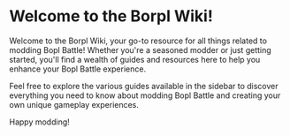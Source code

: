 # Welcome to the Borpl Wiki!

Welcome to the Borpl Wiki, your go-to resource for all things related to modding Bopl Battle! Whether you're a seasoned modder or just getting started, you'll find a wealth of guides and resources here to help you enhance your Bopl Battle experience.

Feel free to explore the various guides available in the sidebar to discover everything you need to know about modding Bopl Battle and creating your own unique gameplay experiences.

Happy modding!
